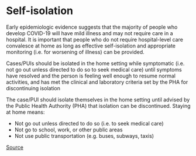 # Self-isolation

Early epidemiologic evidence suggests that the majority of people who develop COVID-19 will have mild illness and may not require care in a hospital. It is important that people who do not require hospital-level care convalesce at home as long as effective self-isolation and appropriate monitoring (i.e. for worsening of illness) can be provided.

Cases/PUIs should be isolated in the home setting while symptomatic (i.e. not go out unless directed to do so to seek medical care) until symptoms have resolved and the person is feeling well enough to resume normal activities, and has met the clinical and laboratory criteria set by the PHA for discontinuing isolation

The case/PUI should isolate themselves in the home setting until advised by the Public Health Authority (PHA) that isolation can be discontinued. Staying at home means:

* Not go out unless directed to do so (i.e. to seek medical care)
* Not go to school, work, or other public areas
* Not use public transportation (e.g. buses, subways, taxis)

[Source](https://www.canada.ca/en/public-health/services/diseases/2019-novel-coronavirus-infection/health-professionals/interim-guidance-cases-contacts.html#app1)
